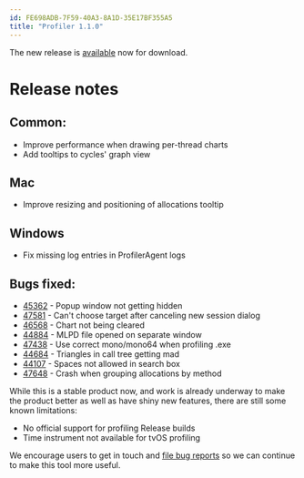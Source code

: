 ```yaml
---
id: FE698ADB-7F59-40A3-8A1D-35E17BF355A5
title: "Profiler 1.1.0"
---
```



The new release is [available](http://xamarin.com/profiler) now for download.

# Release notes

## Common:

* Improve performance when drawing per-thread charts
* Add tooltips to cycles' graph view

## Mac

* Improve resizing and positioning of allocations tooltip

## Windows

* Fix missing log entries in ProfilerAgent logs

## Bugs fixed:

* [45362](https://bugzilla.xamarin.com/show_bug.cgi?id=45362) - Popup window not getting hidden
* [47581](https://bugzilla.xamarin.com/show_bug.cgi?id=47581) - Can't choose target after canceling new session dialog
* [46568](https://bugzilla.xamarin.com/show_bug.cgi?id=46568) - Chart not being cleared
* [44884](https://bugzilla.xamarin.com/show_bug.cgi?id=44884) - MLPD file opened on separate window
* [47438](https://bugzilla.xamarin.com/show_bug.cgi?id=47438) - Use correct mono/mono64 when profiling .exe
* [44684](https://bugzilla.xamarin.com/show_bug.cgi?id=44684) - Triangles in call tree getting mad
* [44107](https://bugzilla.xamarin.com/show_bug.cgi?id=44107) - Spaces not allowed in search box
* [47648](https://bugzilla.xamarin.com/show_bug.cgi?id=47648) - Crash when grouping allocations by method

While this is a stable product now, and work is already underway to make the product better as well as
have shiny new features, there are still some known limitations:

* No official support for profiling Release builds
* Time instrument not available for tvOS profiling

We encourage users to get in touch and [file bug reports](https://bugzilla.xamarin.com/enter_bug.cgi?product=Profiler) so we can continue to make this tool more useful.

